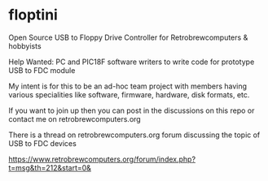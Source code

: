 # floptini
Open Source USB to Floppy Drive Controller for Retrobrewcomputers &amp; hobbyists

Help Wanted: PC and PIC18F software writers to write code for prototype USB to FDC module

My intent is for this to be an ad-hoc team project with members having various specialities like software, firmware, hardware, disk formats, etc.

If you want to join up then you can post in the discussions on this repo or contact me on retrobrewcomputers.org

There is a thread on retrobrewcomputers.org forum discussing the topic of USB to FDC devices

https://www.retrobrewcomputers.org/forum/index.php?t=msg&th=212&start=0&
